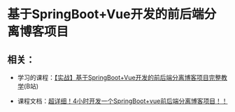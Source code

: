 # 基于SpringBoot+Vue开发的前后端分离博客项目

## 相关：

+ 学习的课程：[【实战】基于SpringBoot+Vue开发的前后端分离博客项目完整教学](https://www.bilibili.com/video/BV1PQ4y1P7hZ)(B站)

+ 课程文档：[超详细！4小时开发一个SpringBoot+vue前后端分离博客项目！！](https://juejin.cn/post/6844903823966732302)


